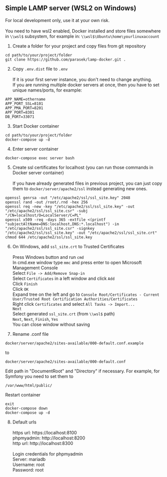 ## Simple LAMP server (WSL2 on Windows)
For local development only, use it at your own risk.
<br/><br/>You need to have wsl2 enabled, Docker installed and store files somewhere in ``\\wsl$`` subsystem, for example in:
```\\wsl$\Ubuntu\home\yourlinuxaccount```

1. Create a folder for your project and copy files from git repository
```
cd path/to/your/project/folder
git clone https://github.com/parasek/lamp-docker.git .
```

2. Copy ``.env.dist`` file to ``.env``
<br/><br/>If it is your first server instance, you don't need to change anything.
<br/>If you are running multiple docker servers at once, then you have to set unique names/ports, for example:
```
APP_NAME=othername
APP_PORT_SSL=8101
APP_PMA_PORT=8201
APP_PORT=8301
DB_PORT=33071
```

3. Start Docker container
```
cd path/to/your/project/folder
docker-compose up -d
```

4. Enter server container
```
docker-compose exec server bash
```

5. Create ssl certificates for localhost (you can run those commands in Docker server container)
<br/><br/>If you have already generated files in previous project, you can just copy them to ``docker/server/apache2/ssl`` instead generating new ones.
```
openssl genrsa -out "/etc/apache2/ssl/ssl_site.key" 2048
openssl rand -out /root/.rnd -hex 256
openssl req -new -key "/etc/apache2/ssl/ssl_site.key" -out "/etc/apache2/ssl/ssl_site.csr" -subj "/CN=localhost/O=LocalServer/C=PL"
openssl x509 -req -days 365 -extfile <(printf "subjectAltName=DNS:localhost,DNS:*.localhost") -in "/etc/apache2/ssl/ssl_site.csr" -signkey "/etc/apache2/ssl/ssl_site.key" -out "/etc/apache2/ssl/ssl_site.crt"
chmod 644 /etc/apache2/ssl/ssl_site.key
```

6. On Windows, add ``ssl_site.crt`` to Trusted Certificates
<br/><br/>Press Windows button and run ``cmd``
<br/>In cmd.exe window type ``mmc`` and press enter to open Microsoft Management Console
<br/>Select ``File -> Add/Remove Snap-in``
<br/>Select ``Certificates`` in a left window and click ``Add``
<br/>Click ``Finish``
<br/>Click ``OK``
<br/>Expand tree on the left and go to ``Console Root/Certificates - Current User/Trusted Root Certification Authorities/Certificates``
<br/>Right click ``Certificates`` and select ``All Tasks -> Import...``
<br/>``Next``
<br/>Select generated ``ssl_site.crt`` (from ``\\wsl$`` path) 
<br/>``Next``, ``Next``, ``Finish``, ``Yes``
<br/>You can close window without saving

7.  Rename .conf file
```
docker/server/apache2/sites-available/000-default.conf.example
```
to
```
docker/server/apache2/sites-available/000-default.conf
```
Edit path in "DocumentRoot" and "Directory" if necessary.
For example, for Symfony you need to set them to 
```
/var/www/html/public/
```
Restart container
```
exit
docker-compose down
docker-compose up -d
```

8. Default urls
<br/><br/>https url: https://localhost:8100
<br/>phpmyadmin: http://localhost:8200
<br/>http url: http://localhost:8300
<br/><br/>Login credentials for phpmyadmin
<br/>Server: mariadb
<br/>Username: root
<br/>Password: root